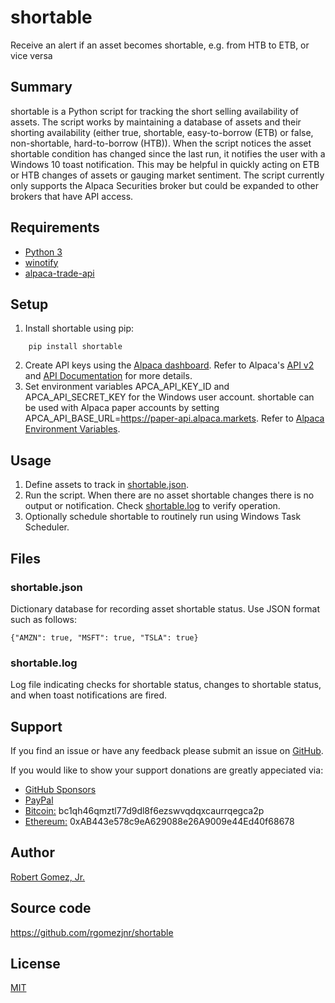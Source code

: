 # shortable
Receive an alert if an asset becomes shortable, e.g. from HTB to ETB, or vice versa

## Summary
shortable is a Python script for tracking the short selling availability of assets. The script works by maintaining a
database of assets and their shorting availability (either true, shortable, easy-to-borrow (ETB) or false, non-shortable,
hard-to-borrow (HTB)). When the script notices the asset shortable condition has changed since the last run, it notifies
the user with a Windows 10 toast notification. This may be helpful in quickly acting on ETB or HTB changes of assets or
gauging market sentiment. The script currently only supports the Alpaca Securities broker but could be expanded to other
brokers that have API access.

## Requirements
- [Python 3](https://www.python.org/downloads/)
- [winotify](https://github.com/versa-syahptr/winotify)
- [alpaca-trade-api](https://github.com/alpacahq/alpaca-trade-api-python)

## Setup
1. Install shortable using pip:
```
    pip install shortable
```
2. Create API keys using the [Alpaca dashboard](https://app.alpaca.markets/login). Refer to Alpaca's [API v2](https://alpaca.markets/docs/api-documentation/api-v2/) and [API Documentation](https://alpaca.markets/docs/api-documentation/) for more details.
3. Set environment variables APCA_API_KEY_ID and APCA_API_SECRET_KEY for the Windows user account.
shortable can be used with Alpaca paper accounts by setting APCA_API_BASE_URL=https://paper-api.alpaca.markets. Refer to
[Alpaca Environment Variables](https://github.com/alpacahq/alpaca-trade-api-python#alpaca-environment-variables).

## Usage
1. Define assets to track in [shortable.json](#shortablejson).
2. Run the script. When there are no asset shortable changes there is no output or notification. Check [shortable.log](#shortablelog) to verify operation.
3. Optionally schedule shortable to routinely run using Windows Task Scheduler.

## Files
### shortable.json
Dictionary database for recording asset shortable status. Use JSON format such as follows:
```
{"AMZN": true, "MSFT": true, "TSLA": true}
```

### shortable.log
Log file indicating checks for shortable status, changes to shortable status, and when toast notifications are fired.

## Support
If you find an issue or have any feedback please submit an issue on [GitHub](https://github.com/rgomezjnr/shortable/issues).

If you would like to show your support donations are greatly appeciated via:
- [GitHub Sponsors](https://github.com/sponsors/rgomezjnr)
- [PayPal](https://paypal.me/rgomezjnr)
- [Bitcoin:](bitcoin:bc1qh46qmztl77d9dl8f6ezswvqdqxcaurrqegca2p) bc1qh46qmztl77d9dl8f6ezswvqdqxcaurrqegca2p
- [Ethereum:](ethereum:0xAB443e578c9eA629088e26A9009e44Ed40f68678) 0xAB443e578c9eA629088e26A9009e44Ed40f68678

## Author
[Robert Gomez, Jr.](https://github.com/rgomezjnr)

## Source code
https://github.com/rgomezjnr/shortable

## License
[MIT](https://github.com/rgomezjnr/shortable/blob/master/LICENSE.txt)
